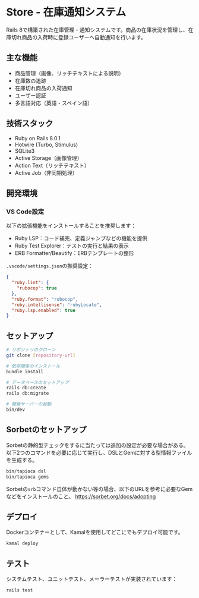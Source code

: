 # Store - 在庫通知システム

Rails 8で構築された在庫管理・通知システムです。商品の在庫状況を管理し、在庫切れ商品の入荷時に登録ユーザーへ自動通知を行います。

## 主な機能

- 商品管理（画像、リッチテキストによる説明）
- 在庫数の追跡
- 在庫切れ商品の入荷通知
- ユーザー認証
- 多言語対応（英語・スペイン語）

## 技術スタック

- Ruby on Rails 8.0.1
- Hotwire (Turbo, Stimulus)
- SQLite3
- Active Storage（画像管理）
- Action Text（リッチテキスト）
- Active Job（非同期処理）

## 開発環境

### VS Code設定

以下の拡張機能をインストールすることを推奨します：

- Ruby LSP：コード補完、定義ジャンプなどの機能を提供
- Ruby Test Explorer：テストの実行と結果の表示
- ERB Formatter/Beautify：ERBテンプレートの整形

`.vscode/settings.json`の推奨設定：

```json
{
  "ruby.lint": {
    "rubocop": true
  },
  "ruby.format": "rubocop",
  "ruby.intellisense": "rubyLocate",
  "ruby.lsp.enabled": true
}
```

## セットアップ

```bash
# リポジトリのクローン
git clone [repository-url]

# 依存関係のインストール
bundle install

# データベースのセットアップ
rails db:create
rails db:migrate

# 開発サーバーの起動
bin/dev
```

## Sorbetのセットアップ

Sorbetの静的型チェックをするに当たっては追加の設定が必要な場合がある。
以下2つのコマンドを必要に応じて実行し、DSLとGemに対する型情報ファイルを生成する。

```bash
bin/tapioca dsl
bin/tapioca gems
```

Sorbetの`srb`コマンド自体が動かない等の場合、以下のURLを参考に必要なGemなどをインストールのこと。
<https://sorbet.org/docs/adopting>

## デプロイ

Dockerコンテナーとして、Kamalを使用してどこにでもデプロイ可能です。

```bash
kamal deploy
```

## テスト

システムテスト、ユニットテスト、メーラーテストが実装されています：

```bash
rails test
